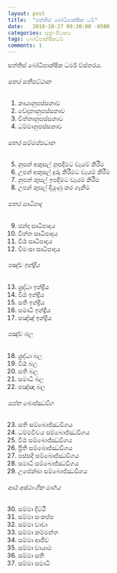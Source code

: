 ```yaml
---
layout: post
title:  "සත්තිස් බෝධිපාක්ෂික ධර්‍ම"
date:   2018-10-27 09:30:00 -0500
categories: සූත්‍ර-පිටකය
tags: බෝධිපාක්ෂිකධර්‍ම
comments: 1
---
```


සත්තිස් බෝධිපාක්ෂික ධර්ම ව්ස්තරය.

###### සතර සතිපට්ඨාන
1. කායානුපස්සනාව
2. වේදනානුපස්සනාව
3. චිත්තානුපස්සනාව
4. ධම්මානුපස්සනාව

###### සතර සම්මප්පධාන
5. නූපන් අකුසල් නූපදීමට වෑයම් කිරීම
6. උපන් අකුසල් දුරු කිරීමට වෑයම් කිරීම
7. නූපන් කුසල් ඉපදීමට වෑයම් කිරීම
8. උපන් කුසල් දියූණු කර ගැනීම

###### සතර සෘධිපාද
9. ඡන්ද සෘධිපාදය
10. චිත්ත සෘධිපාදය
11. වීර්‍ය සෘධිපාදය
12. විමංසා සෘධිපාදය

###### පඤ්ච ඉන්ද්‍රීය
13. ශ්‍රද්ධා ඉන්ද්‍රීය
14. විර්‍ය ඉන්ද්‍රීය
15. සති ඉන්ද්‍රීය
16. සමාධි ඉන්ද්‍රීය
17. පඤ්ඤ් ඉන්ද්‍රීය

###### පඤ්ච බල
18. ශ්‍රද්ධා බල
19. විර්‍ය බල
20. සති බල
21. සමාධි බල
22. පඤ්ඤා බල

###### සප්ත බොජ්ඣඞිග
23. සති සම්බොජ්ඣඞිගය
24. ධම්මවිචය සම්බොජ්ඣඞිගය
25. විර්‍ය සම්බොජ්ඣඞිගය
26. ප්‍රීති සම්බොජ්ඣඞිගය
27. පස්සදි සම්බොජ්ඣඞිගය
28. සමාධී සම්බොජ්ඣඞිගය
29. උපේක්ඛා සම්බොජ්ඣඞිගය

###### ආර්‍ය අෂ්ඨාංගික මාර්‍ගය
30. සම්මා දිට්ඨී
31. සම්මා සංකප්ප
32. සම්මා වාචා
33. සම්මා කම්මන්ත
34. සම්මා ආජීව
35. සම්මා වායාම
36. සම්මා සති
37. සම්මා සමාධී